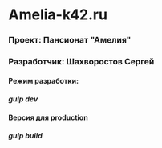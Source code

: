 # Amelia-k42.ru

### Проект: Пансионат "Амелия"

### Разработчик: Шахворостов Сергей


#### **Режим разработки:**

#### *gulp dev*


#### **Версия для production**

#### *gulp build*
